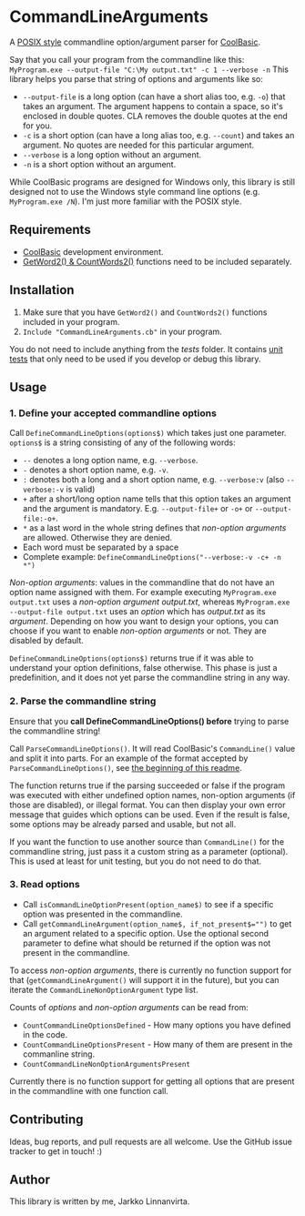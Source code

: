 # CommandLineArguments

A [POSIX style](https://pubs.opengroup.org/onlinepubs/9699919799/basedefs/V1_chap12.html) commandline option/argument parser for [CoolBasic](https://coolbasic.com).

Say that you call your program from the commandline like this: `MyProgram.exe --output-file "C:\My output.txt" -c 1 --verbose -n`
This library helps you parse that string of options and arguments like so:
 - `--output-file` is a long option (can have a short alias too, e.g. `-o`) that takes an argument. The argument happens to contain a space, so it's enclosed in double quotes. CLA removes the double quotes at the end for you.
 - `-c` is a short option (can have a long alias too, e.g.  `--count`) and takes an argument. No quotes are needed for this particular argument.
 - `--verbose` is a long option without an argument.
 - `-n` is a short option without an argument.

While CoolBasic programs are designed for Windows only, this library is still designed not to use the Windows style command line options (e.g. `MyProgram.exe /N`). I'm just more familiar with the POSIX style.

## Requirements
- [CoolBasic](https://coolbasic.com) development environment.
- [GetWord2() & CountWords2()](http://www.cbrepository.com/codes/code/11/) functions need to be included separately.

## Installation
1. Make sure that you have `GetWord2()` and `CountWords2()` functions included in your program.
2. `Include "CommandLineArguments.cb"` in your program.

You do not need to include anything from the *tests* folder. It contains [unit tests](https://github.com/Taitava/cbUnit) that only need to be used if you develop or debug this library.

## Usage

### 1. Define your accepted commandline options
Call `DefineCommandLineOptions(options$)` which takes just one parameter. `options$` is a string consisting of any of the following words:
- `--` denotes a long option name, e.g. `--verbose`.
- `-` denotes a short option name, e.g. `-v`.
- `:` denotes both a long and a short option name, e.g. `--verbose:v` (also `--verbose:-v` is valid)
- `+` after a short/long option name tells that this option takes an argument and the argument is mandatory. E.g. `--output-file+` or `-o+` or `--output-file:-o+`.
- `*` as a last word in the whole string defines that *non-option arguments* are allowed. Otherwise they are denied.
- Each word must be separated by a space
- Complete example: `DefineCommandLineOptions("--verbose:-v -c+ -n *")`

*Non-option arguments*: values in the commandline that do not have an option name assigned with them. For example executing `MyProgram.exe output.txt` uses a *non-option argument* *output.txt*, whereas `MyProgram.exe --output-file output.txt` uses an *option* which has *output.txt* as its *argument*.  Depending on how you want to design your options, you can choose if you want to enable *non-option arguments* or not. They are disabled by default.

`DefineCommandLineOptions(options$)` returns true if it was able to understand your option definitions, false otherwise. This phase is just a predefinition, and it does not yet parse the commandline string in any way.

### 2. Parse the commandline string
Ensure that you **call DefineCommandLineOptions() before** trying to parse the commandline string!

Call `ParseCommandLineOptions()`. It will read CoolBasic's `CommandLine()` value and split it into parts. For an example of the format accepted by `ParseCommandLineOptions()`, see [the beginning of this readme](#CommandLineArguments).

The function returns true if the parsing succeeded or false if the program was executed with either undefined option names, non-option arguments (if those are disabled), or illegal format. You can then display your own error message that guides which options can be used. Even if the result is false, some options may be already parsed and usable, but not all.

If you want the function to use another source than `CommandLine()` for the commandline string, just pass it a custom string as a parameter (optional). This is used at least for unit testing, but you do not need to do that.

### 3. Read options

- Call `isCommandLineOptionPresent(option_name$)` to see if a specific option was presented in the commandline.
- Call `getCommandLineArgument(option_name$, if_not_present$="")` to get an argument related to a specific option. Use the optional second parameter to define what should be returned if the option was not present in the commandline.

To access *non-option arguments*, there is currently no function support for that (`getCommandLineArgument()` will support it in the future), but you can iterate the `CommandLineNonOptionArgument` type list.

Counts of *options* and *non-option arguments* can be read from:
 - `CountCommandLineOptionsDefined` - How many options you have defined in the code.
 - `CountCommandLineOptionsPresent` - How many of them are present in the commanline string.
 - `CountCommandLineNonOptionArgumentsPresent`

Currently there is no function support for getting all options that are present in the commandline with one function call.

## Contributing

Ideas, bug reports, and pull requests are all welcome. Use the GitHub issue tracker to get in touch! :)

## Author
This library is written by me, Jarkko Linnanvirta.